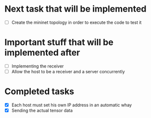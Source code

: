 # Next task that will be implemented 


- [ ] Create the mininet topology in order to execute the code to test it 


# Important stuff that will be implemented after 
- [ ] Implementing the receiver 
- [ ] Allow the host to be a receiver and a server concurrently 

# Completed tasks 
- [x] Each host must set his own IP address in an automatic whay
- [x] Sending the actual tensor data 